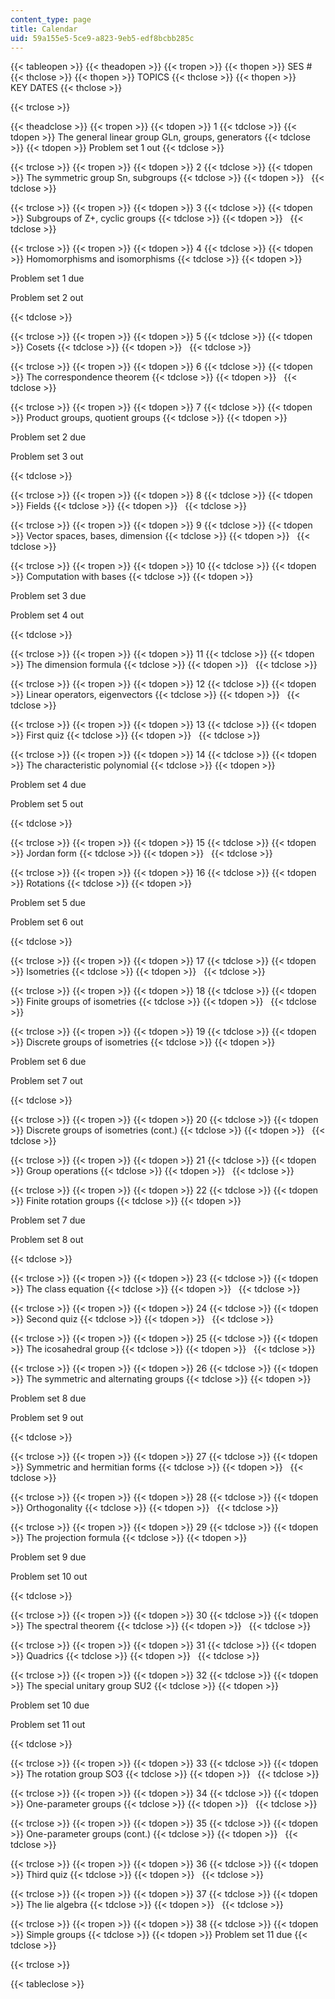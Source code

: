 ```yaml
---
content_type: page
title: Calendar
uid: 59a155e5-5ce9-a823-9eb5-edf8bcbb285c
---
```


{{< tableopen >}}
{{< theadopen >}}
{{< tropen >}}
{{< thopen >}}
SES #
{{< thclose >}}
{{< thopen >}}
TOPICS
{{< thclose >}}
{{< thopen >}}
KEY DATES
{{< thclose >}}

{{< trclose >}}

{{< theadclose >}}
{{< tropen >}}
{{< tdopen >}}
1
{{< tdclose >}}
{{< tdopen >}}
The general linear group GLn, groups, generators
{{< tdclose >}}
{{< tdopen >}}
Problem set 1 out
{{< tdclose >}}

{{< trclose >}}
{{< tropen >}}
{{< tdopen >}}
2
{{< tdclose >}}
{{< tdopen >}}
The symmetric group Sn, subgroups
{{< tdclose >}}
{{< tdopen >}}
 
{{< tdclose >}}

{{< trclose >}}
{{< tropen >}}
{{< tdopen >}}
3
{{< tdclose >}}
{{< tdopen >}}
Subgroups of Z+, cyclic groups
{{< tdclose >}}
{{< tdopen >}}
 
{{< tdclose >}}

{{< trclose >}}
{{< tropen >}}
{{< tdopen >}}
4
{{< tdclose >}}
{{< tdopen >}}
Homomorphisms and isomorphisms
{{< tdclose >}}
{{< tdopen >}}


Problem set 1 due

Problem set 2 out


{{< tdclose >}}

{{< trclose >}}
{{< tropen >}}
{{< tdopen >}}
5
{{< tdclose >}}
{{< tdopen >}}
Cosets
{{< tdclose >}}
{{< tdopen >}}
 
{{< tdclose >}}

{{< trclose >}}
{{< tropen >}}
{{< tdopen >}}
6
{{< tdclose >}}
{{< tdopen >}}
The correspondence theorem
{{< tdclose >}}
{{< tdopen >}}
 
{{< tdclose >}}

{{< trclose >}}
{{< tropen >}}
{{< tdopen >}}
7
{{< tdclose >}}
{{< tdopen >}}
Product groups, quotient groups
{{< tdclose >}}
{{< tdopen >}}


Problem set 2 due

Problem set 3 out


{{< tdclose >}}

{{< trclose >}}
{{< tropen >}}
{{< tdopen >}}
8
{{< tdclose >}}
{{< tdopen >}}
Fields
{{< tdclose >}}
{{< tdopen >}}
 
{{< tdclose >}}

{{< trclose >}}
{{< tropen >}}
{{< tdopen >}}
9
{{< tdclose >}}
{{< tdopen >}}
Vector spaces, bases, dimension
{{< tdclose >}}
{{< tdopen >}}
 
{{< tdclose >}}

{{< trclose >}}
{{< tropen >}}
{{< tdopen >}}
10
{{< tdclose >}}
{{< tdopen >}}
Computation with bases
{{< tdclose >}}
{{< tdopen >}}


Problem set 3 due

Problem set 4 out


{{< tdclose >}}

{{< trclose >}}
{{< tropen >}}
{{< tdopen >}}
11
{{< tdclose >}}
{{< tdopen >}}
The dimension formula
{{< tdclose >}}
{{< tdopen >}}
 
{{< tdclose >}}

{{< trclose >}}
{{< tropen >}}
{{< tdopen >}}
12
{{< tdclose >}}
{{< tdopen >}}
Linear operators, eigenvectors
{{< tdclose >}}
{{< tdopen >}}
 
{{< tdclose >}}

{{< trclose >}}
{{< tropen >}}
{{< tdopen >}}
13
{{< tdclose >}}
{{< tdopen >}}
First quiz
{{< tdclose >}}
{{< tdopen >}}
 
{{< tdclose >}}

{{< trclose >}}
{{< tropen >}}
{{< tdopen >}}
14
{{< tdclose >}}
{{< tdopen >}}
The characteristic polynomial
{{< tdclose >}}
{{< tdopen >}}


Problem set 4 due

Problem set 5 out


{{< tdclose >}}

{{< trclose >}}
{{< tropen >}}
{{< tdopen >}}
15
{{< tdclose >}}
{{< tdopen >}}
Jordan form
{{< tdclose >}}
{{< tdopen >}}
 
{{< tdclose >}}

{{< trclose >}}
{{< tropen >}}
{{< tdopen >}}
16
{{< tdclose >}}
{{< tdopen >}}
Rotations
{{< tdclose >}}
{{< tdopen >}}


Problem set 5 due

Problem set 6 out


{{< tdclose >}}

{{< trclose >}}
{{< tropen >}}
{{< tdopen >}}
17
{{< tdclose >}}
{{< tdopen >}}
Isometries
{{< tdclose >}}
{{< tdopen >}}
 
{{< tdclose >}}

{{< trclose >}}
{{< tropen >}}
{{< tdopen >}}
18
{{< tdclose >}}
{{< tdopen >}}
Finite groups of isometries
{{< tdclose >}}
{{< tdopen >}}
 
{{< tdclose >}}

{{< trclose >}}
{{< tropen >}}
{{< tdopen >}}
19
{{< tdclose >}}
{{< tdopen >}}
Discrete groups of isometries
{{< tdclose >}}
{{< tdopen >}}


Problem set 6 due

Problem set 7 out


{{< tdclose >}}

{{< trclose >}}
{{< tropen >}}
{{< tdopen >}}
20
{{< tdclose >}}
{{< tdopen >}}
Discrete groups of isometries (cont.)
{{< tdclose >}}
{{< tdopen >}}
 
{{< tdclose >}}

{{< trclose >}}
{{< tropen >}}
{{< tdopen >}}
21
{{< tdclose >}}
{{< tdopen >}}
Group operations
{{< tdclose >}}
{{< tdopen >}}
 
{{< tdclose >}}

{{< trclose >}}
{{< tropen >}}
{{< tdopen >}}
22
{{< tdclose >}}
{{< tdopen >}}
Finite rotation groups
{{< tdclose >}}
{{< tdopen >}}


Problem set 7 due

Problem set 8 out


{{< tdclose >}}

{{< trclose >}}
{{< tropen >}}
{{< tdopen >}}
23
{{< tdclose >}}
{{< tdopen >}}
The class equation
{{< tdclose >}}
{{< tdopen >}}
 
{{< tdclose >}}

{{< trclose >}}
{{< tropen >}}
{{< tdopen >}}
24
{{< tdclose >}}
{{< tdopen >}}
Second quiz
{{< tdclose >}}
{{< tdopen >}}
 
{{< tdclose >}}

{{< trclose >}}
{{< tropen >}}
{{< tdopen >}}
25
{{< tdclose >}}
{{< tdopen >}}
The icosahedral group
{{< tdclose >}}
{{< tdopen >}}
 
{{< tdclose >}}

{{< trclose >}}
{{< tropen >}}
{{< tdopen >}}
26
{{< tdclose >}}
{{< tdopen >}}
The symmetric and alternating groups
{{< tdclose >}}
{{< tdopen >}}


Problem set 8 due

Problem set 9 out


{{< tdclose >}}

{{< trclose >}}
{{< tropen >}}
{{< tdopen >}}
27
{{< tdclose >}}
{{< tdopen >}}
Symmetric and hermitian forms
{{< tdclose >}}
{{< tdopen >}}
 
{{< tdclose >}}

{{< trclose >}}
{{< tropen >}}
{{< tdopen >}}
28
{{< tdclose >}}
{{< tdopen >}}
Orthogonality
{{< tdclose >}}
{{< tdopen >}}
 
{{< tdclose >}}

{{< trclose >}}
{{< tropen >}}
{{< tdopen >}}
29
{{< tdclose >}}
{{< tdopen >}}
The projection formula
{{< tdclose >}}
{{< tdopen >}}


Problem set 9 due

Problem set 10 out


{{< tdclose >}}

{{< trclose >}}
{{< tropen >}}
{{< tdopen >}}
30
{{< tdclose >}}
{{< tdopen >}}
The spectral theorem
{{< tdclose >}}
{{< tdopen >}}
 
{{< tdclose >}}

{{< trclose >}}
{{< tropen >}}
{{< tdopen >}}
31
{{< tdclose >}}
{{< tdopen >}}
Quadrics
{{< tdclose >}}
{{< tdopen >}}
 
{{< tdclose >}}

{{< trclose >}}
{{< tropen >}}
{{< tdopen >}}
32
{{< tdclose >}}
{{< tdopen >}}
The special unitary group SU2
{{< tdclose >}}
{{< tdopen >}}


Problem set 10 due

Problem set 11 out


{{< tdclose >}}

{{< trclose >}}
{{< tropen >}}
{{< tdopen >}}
33
{{< tdclose >}}
{{< tdopen >}}
The rotation group SO3
{{< tdclose >}}
{{< tdopen >}}
 
{{< tdclose >}}

{{< trclose >}}
{{< tropen >}}
{{< tdopen >}}
34
{{< tdclose >}}
{{< tdopen >}}
One-parameter groups
{{< tdclose >}}
{{< tdopen >}}
 
{{< tdclose >}}

{{< trclose >}}
{{< tropen >}}
{{< tdopen >}}
35
{{< tdclose >}}
{{< tdopen >}}
One-parameter groups (cont.)
{{< tdclose >}}
{{< tdopen >}}
 
{{< tdclose >}}

{{< trclose >}}
{{< tropen >}}
{{< tdopen >}}
36
{{< tdclose >}}
{{< tdopen >}}
Third quiz
{{< tdclose >}}
{{< tdopen >}}
 
{{< tdclose >}}

{{< trclose >}}
{{< tropen >}}
{{< tdopen >}}
37
{{< tdclose >}}
{{< tdopen >}}
The lie algebra
{{< tdclose >}}
{{< tdopen >}}
 
{{< tdclose >}}

{{< trclose >}}
{{< tropen >}}
{{< tdopen >}}
38
{{< tdclose >}}
{{< tdopen >}}
Simple groups
{{< tdclose >}}
{{< tdopen >}}
Problem set 11 due
{{< tdclose >}}

{{< trclose >}}

{{< tableclose >}}